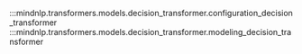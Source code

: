 :::mindnlp.transformers.models.decision_transformer.configuration_decision_transformer
:::mindnlp.transformers.models.decision_transformer.modeling_decision_transformer